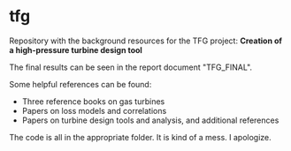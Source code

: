 # tfg
Repository with the background resources for the TFG project: **Creation of a high-pressure turbine design tool**

The final results can be seen in the report document "TFG_FINAL".

Some helpful references can be found:
- Three reference books on gas turbines
- Papers on loss models and correlations
- Papers on turbine design tools and analysis, and additional references

The code is all in the appropriate folder. It is kind of a mess. I apologize.
